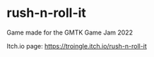 # rush-n-roll-it
Game made for the GMTK Game Jam 2022

Itch.io page: https://troingle.itch.io/rush-n-roll-it
